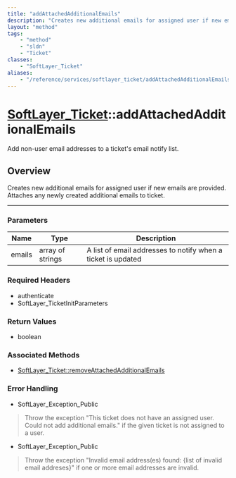 ```yaml
---
title: "addAttachedAdditionalEmails"
description: "Creates new additional emails for assigned user if new emails are provided. Attaches any newly created additional emails... "
layout: "method"
tags:
    - "method"
    - "sldn"
    - "Ticket"
classes:
    - "SoftLayer_Ticket"
aliases:
    - "/reference/services/softlayer_ticket/addAttachedAdditionalEmails"
---
```

# [SoftLayer_Ticket](/reference/services/SoftLayer_Ticket)::addAttachedAdditionalEmails


Add non-user email addresses to a ticket's email notify list.


## Overview 
Creates new additional emails for assigned user if new emails are provided. Attaches any newly created additional emails to ticket. 

-----

### Parameters 
|Name | Type | Description |
| --- | --- | --- |
|emails| array of strings| A list of email addresses to notify when a ticket is updated|


### Required Headers
* authenticate
* SoftLayer_TicketInitParameters


### Return Values
* boolean


### Associated Methods

*  [SoftLayer_Ticket::removeAttachedAdditionalEmails](/reference/services/SoftLayer_Ticket/removeAttachedAdditionalEmails )



### Error Handling

* SoftLayer_Exception_Public 

> Throw the exception "This ticket does not have an assigned user. Could not add additional emails." if the given ticket is not assigned to a user. 

* SoftLayer_Exception_Public 

> Throw the exception "Invalid email address(es) found: {list of invalid email addreses}" if one or more email addresses are invalid. 



